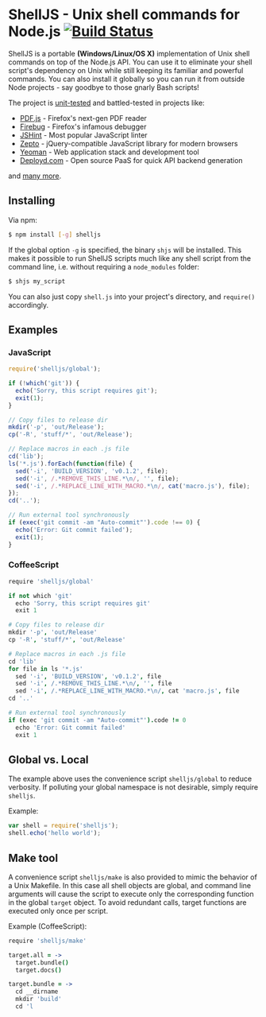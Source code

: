 # ShellJS - Unix shell commands for Node.js [![Build Status](https://secure.travis-ci.org/arturadib/shelljs.png)](http://travis-ci.org/arturadib/shelljs)

ShellJS is a portable **(Windows/Linux/OS X)** implementation of Unix shell commands on top of the Node.js API. You can use it to eliminate your shell script's dependency on Unix while still keeping its familiar and powerful commands. You can also install it globally so you can run it from outside Node projects - say goodbye to those gnarly Bash scripts!

The project is [unit-tested](http://travis-ci.org/arturadib/shelljs) and battled-tested in projects like:

+ [PDF.js](http://github.com/mozilla/pdf.js) - Firefox's next-gen PDF reader
+ [Firebug](http://getfirebug.com/) - Firefox's infamous debugger
+ [JSHint](http://jshint.com) - Most popular JavaScript linter
+ [Zepto](http://zeptojs.com) - jQuery-compatible JavaScript library for modern browsers
+ [Yeoman](http://yeoman.io/) - Web application stack and development tool
+ [Deployd.com](http://deployd.com) - Open source PaaS for quick API backend generation

and [many more](https://npmjs.org/browse/depended/shelljs).

## Installing

Via npm:

```bash
$ npm install [-g] shelljs
```

If the global option `-g` is specified, the binary `shjs` will be installed. This makes it possible to
run ShellJS scripts much like any shell script from the command line, i.e. without requiring a `node_modules` folder:

```bash
$ shjs my_script
```

You can also just copy `shell.js` into your project's directory, and `require()` accordingly.


## Examples

### JavaScript

```javascript
require('shelljs/global');

if (!which('git')) {
  echo('Sorry, this script requires git');
  exit(1);
}

// Copy files to release dir
mkdir('-p', 'out/Release');
cp('-R', 'stuff/*', 'out/Release');

// Replace macros in each .js file
cd('lib');
ls('*.js').forEach(function(file) {
  sed('-i', 'BUILD_VERSION', 'v0.1.2', file);
  sed('-i', /.*REMOVE_THIS_LINE.*\n/, '', file);
  sed('-i', /.*REPLACE_LINE_WITH_MACRO.*\n/, cat('macro.js'), file);
});
cd('..');

// Run external tool synchronously
if (exec('git commit -am "Auto-commit"').code !== 0) {
  echo('Error: Git commit failed');
  exit(1);
}
```

### CoffeeScript

```coffeescript
require 'shelljs/global'

if not which 'git'
  echo 'Sorry, this script requires git'
  exit 1

# Copy files to release dir
mkdir '-p', 'out/Release'
cp '-R', 'stuff/*', 'out/Release'

# Replace macros in each .js file
cd 'lib'
for file in ls '*.js'
  sed '-i', 'BUILD_VERSION', 'v0.1.2', file
  sed '-i', /.*REMOVE_THIS_LINE.*\n/, '', file
  sed '-i', /.*REPLACE_LINE_WITH_MACRO.*\n/, cat 'macro.js', file
cd '..'

# Run external tool synchronously
if (exec 'git commit -am "Auto-commit"').code != 0
  echo 'Error: Git commit failed'
  exit 1
```

## Global vs. Local

The example above uses the convenience script `shelljs/global` to reduce verbosity. If polluting your global namespace is not desirable, simply require `shelljs`.

Example:

```javascript
var shell = require('shelljs');
shell.echo('hello world');
```

## Make tool

A convenience script `shelljs/make` is also provided to mimic the behavior of a Unix Makefile. In this case all shell objects are global, and command line arguments will cause the script to execute only the corresponding function in the global `target` object. To avoid redundant calls, target functions are executed only once per script.

Example (CoffeeScript):

```coffeescript
require 'shelljs/make'

target.all = ->
  target.bundle()
  target.docs()

target.bundle = ->
  cd __dirname
  mkdir 'build'
  cd 'l